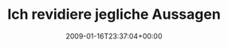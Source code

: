 ---
retweeted: false
source: <a href="http://twitter.com" rel="nofollow">Twitter Web Client</a>
entities:
  hashtags:
  - text: fail
    indices:
    - '81'
    - '86'
  symbols: []
  user_mentions: []
  urls: []
display_text_range:
- '0'
- '86'
favorite_count: '0'
id_str: '1125017104'
truncated: false
retweet_count: '0'
id: '1125017104'
created_at: Fri Jan 16 23:37:04 +0000 2009
favorited: false
full_text: 'Ich revidiere jegliche Aussagen über Metapost. Ich habe nichts davon verstanden.
  #fail'
lang: de
tags:
- fail
- pesos:twitter
date: '2009-01-16T23:37:04+00:00'
src: https://twitter.com/bascht/status/1125017104
original_url: https://twitter.com/bascht/status/1125017104
type: twitter_tweet
text: 'Ich revidiere jegliche Aussagen über Metapost. Ich habe nichts davon verstanden.
  #fail'
title: Ich revidiere jegliche Aussagen

---